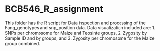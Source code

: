 # BCB546_R_assignment
 This folder has the R script for Data inspection and processing of the Fang_genotypes and snp_position data.
 Data visualization included are: 1. SNPs per chromosome for Maize and Teosinte groups, 2. Zygosity by Sample ID and by groups, and 3. Zygosity per chromosome for the Maize group combined.
